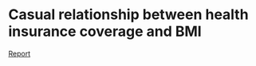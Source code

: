 # Casual relationship between health insurance coverage and BMI
[Report](https://github.com/kayannr/health_insurance_IV/blob/main/IV_FinalReport_STA250KR.pdf)
